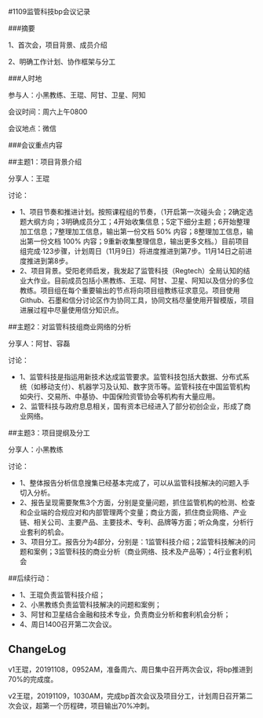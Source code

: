 #1109监管科技bp会议记录

###摘要

1、首次会，项目背景、成员介绍

2、明确工作计划、协作框架与分工

###人时地

参与人：小黑教练、王琨、阿甘、卫星、阿知

会议时间：周六上午0800

会议地点：微信

###会议重点内容

##主题1：项目背景介绍

分享人：王琨

讨论：

- 1、项目节奏和推进计划。按照课程组的节奏，（1开启第一次碰头会；2确定选题大纲方向；3明确成员分工；4开始收集信息；5定下细分主题；6开始整理加工信息；7整理加工信息，输出第一份文档 50% 内容；8整理加工信息，输出第一份文档 100% 内容；9重新收集整理信息，输出更多文档。）目前项目组完成·123步骤，计划周日（11月9日）将进度推进到第7步。11月14日之前进度推进到第8步。
- 2、项目背景。受阳老师启发，我发起了监管科技（Regtech）全局认知的结业大作业。目前成员包括小黑教练、王琨、阿甘、卫星、阿知以及信分的多位教练。项目组在每个重要输出的节点将向项目组教练征求意见。项目使用Github、石墨和信分讨论区作为协同工具，协同文档尽量使用开智模版，项目进展过程中尽量使用信分知识点。

##主题2：对监管科技组商业网络的分析

分享人：阿甘、容磊

讨论：

- 1、监管科技是指运用新技术达成监管要求。监管科技包括大数据、分布式系统（如移动支付）、机器学习及认知、数字货币等。监管科技在中国监管机构如央行、交易所、中基协、中国保险资管协会等机构有大量应用。
- 2、监管科技与政府息息相关，国有资本已经进入了部分初创企业，形成了商业网络。

##主题3：项目提纲及分工

分享人：小黑教练

讨论：

- 1、整体报告分析信息搜集已经基本完成了，可以从监管科技解决的问题入手切入分析。
- 2、报告呈现需要聚焦3个方面，分别是变量问题，抓住监管机构的检测、检查和企业端的合规应对和内部管理两个变量；商业方面，抓住商业网络、产业链、相关公司、主要产品、主要技术、专利、品牌等方面；听众角度，分析行业套利的机会。
- 3、项目分工。报告分为4部分，分别是：1监管科技介绍；2监管科技解决的问题和案例；3监管科技的商业分析（商业网络、技术及产品等）；4行业套利机会

##后续行动：

- 1、王琨负责监管科技介绍；
- 2、小黑教练负责监管科技解决的问题和案例；
- 3、阿甘和卫星结合金融和技术专业，负责商业分析和套利机会分析；
- 4、周日1400召开第二次会议。

## ChangeLog

v1王琨，20191108，0952AM，准备周六、周日集中召开两次会议，将bp推进到70%的完成度。

v2王琨，20191109，1030AM，完成bp首次会议及项目分工，计划周日召开第二次会议，超第一个历程碑，项目输出70%冲刺。